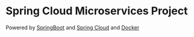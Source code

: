 # Spring Cloud Microservices Project

Powered by [SpringBoot](https://spring.io/projects/spring-boot) and [Spring Cloud](https://spring.io/projects/spring-cloud) and [Docker](https://www.docker.com/)